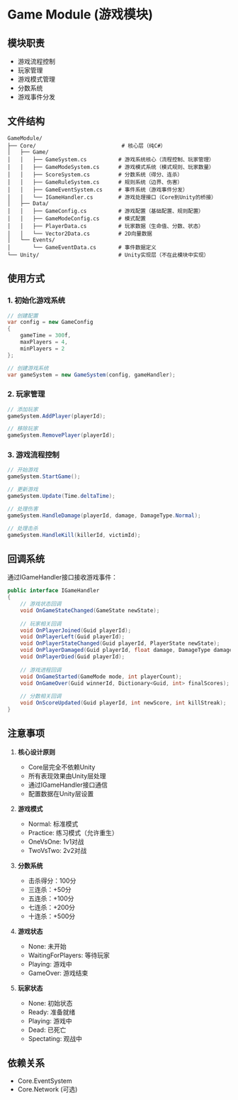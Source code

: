 # Game Module (游戏模块)

## 模块职责
- 游戏流程控制
- 玩家管理
- 游戏模式管理
- 分数系统
- 游戏事件分发

## 文件结构
```
GameModule/
├── Core/                           # 核心层（纯C#）
│   ├── Game/
│   │   ├── GameSystem.cs          # 游戏系统核心（流程控制、玩家管理）
│   │   ├── GameModeSystem.cs      # 游戏模式系统（模式规则、玩家数量）
│   │   ├── ScoreSystem.cs         # 分数系统（得分、连杀）
│   │   ├── GameRuleSystem.cs      # 规则系统（边界、伤害）
│   │   ├── GameEventSystem.cs     # 事件系统（游戏事件分发）
│   │   └── IGameHandler.cs        # 游戏处理接口（Core到Unity的桥接）
│   ├── Data/
│   │   ├── GameConfig.cs          # 游戏配置（基础配置、规则配置）
│   │   ├── GameModeConfig.cs      # 模式配置
│   │   ├── PlayerData.cs          # 玩家数据（生命值、分数、状态）
│   │   └── Vector2Data.cs         # 2D向量数据
│   └── Events/
│       └── GameEventData.cs       # 事件数据定义
└── Unity/                         # Unity实现层（不在此模块中实现）
```

## 使用方式

### 1. 初始化游戏系统
```csharp
// 创建配置
var config = new GameConfig 
{
    gameTime = 300f,
    maxPlayers = 4,
    minPlayers = 2
};

// 创建游戏系统
var gameSystem = new GameSystem(config, gameHandler);
```

### 2. 玩家管理
```csharp
// 添加玩家
gameSystem.AddPlayer(playerId);

// 移除玩家
gameSystem.RemovePlayer(playerId);
```

### 3. 游戏流程控制
```csharp
// 开始游戏
gameSystem.StartGame();

// 更新游戏
gameSystem.Update(Time.deltaTime);

// 处理伤害
gameSystem.HandleDamage(playerId, damage, DamageType.Normal);

// 处理击杀
gameSystem.HandleKill(killerId, victimId);
```

## 回调系统
通过IGameHandler接口接收游戏事件：
```csharp
public interface IGameHandler
{
    // 游戏状态回调
    void OnGameStateChanged(GameState newState);
    
    // 玩家相关回调
    void OnPlayerJoined(Guid playerId);
    void OnPlayerLeft(Guid playerId);
    void OnPlayerStateChanged(Guid playerId, PlayerState newState);
    void OnPlayerDamaged(Guid playerId, float damage, DamageType damageType);
    void OnPlayerDied(Guid playerId);
    
    // 游戏进程回调
    void OnGameStarted(GameMode mode, int playerCount);
    void OnGameOver(Guid winnerId, Dictionary<Guid, int> finalScores);
    
    // 分数相关回调
    void OnScoreUpdated(Guid playerId, int newScore, int killStreak);
}
```

## 注意事项

1. **核心设计原则**
   - Core层完全不依赖Unity
   - 所有表现效果由Unity层处理
   - 通过IGameHandler接口通信
   - 配置数据在Unity层设置

2. **游戏模式**
   - Normal: 标准模式
   - Practice: 练习模式（允许重生）
   - OneVsOne: 1v1对战
   - TwoVsTwo: 2v2对战

3. **分数系统**
   - 击杀得分：100分
   - 三连杀：+50分
   - 五连杀：+100分
   - 七连杀：+200分
   - 十连杀：+500分

4. **游戏状态**
   - None: 未开始
   - WaitingForPlayers: 等待玩家
   - Playing: 游戏中
   - GameOver: 游戏结束

5. **玩家状态**
   - None: 初始状态
   - Ready: 准备就绪
   - Playing: 游戏中
   - Dead: 已死亡
   - Spectating: 观战中

## 依赖关系
- Core.EventSystem
- Core.Network (可选)